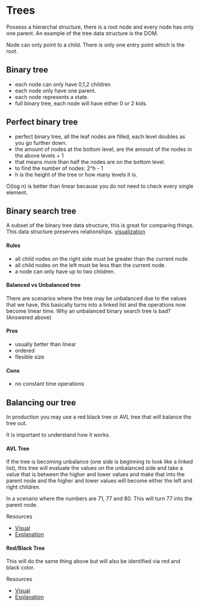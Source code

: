 # Trees
Possess a hierarchal structure, there is a root node and every node has only one parent. An example of the tree data structure is the DOM. 

Node can only point to a child. There is only one entry point which is the root. 

## Binary tree
- each node can only have 0,1,2 children 
- each node only have one parent. 
- each node represents a state. 
- full binary tree, each node will have either 0 or 2 kids. 

## Perfect binary tree
- perfect binary tree, all the leaf nodes are filled, each level doubles as you go further down. 
- the amount of nodes at the bottom level, are the amount of the nodes in the above levels + 1
- that means more than half the nodes are on the bottom level. 
- to find the number of nodes: 2^h - 1 
- h is the height of the tree or how many levels it is. 

O(log n) is better than linear because you do not need to check every single element.

## Binary search tree
A subset of the binary tree data structure, this is great for comparing things. This data structure preserves relationships. 
[visualization](https://visualgo.net/bn/bst)

#### Rules
- all child nodes on the right side must be greater than the current node. 
- all child nodes on the left must be less than the current node. 
- a node can only have up to two children. 

#### Balanced vs Unbalanced tree
There are scenarios where the tree may be unbalanced due to the values that we have, this basically turns into a linked list and the operations now become linear time. 
Why an unbalanced binary search tree is bad? (Answered above)

#### Pros 
- usually better than linear
- ordered
- flexible size

#### Cons
- no constant time operations 

## Balancing our tree
In production you may use a red black tree or AVL tree that will balance the tree out. 

It is important to understand how it works. 
#### AVL Tree
If the tree is becoming unbalance (one side is beginning to look like a linked list), this tree will evaluate the values on the unbalanced side and take a value that is between the higher and lower values and make that into the parent node and the higher and lower values will become either the left and right children. 

In a scenario where the numbers are 71, 77 and 80. This will turn 77 into the parent node. 

Resources 
- [Visual](https://www.cs.usfca.edu/~galles/visualization/AVLtree.html)
- [Explanation](https://medium.com/basecs/the-little-avl-tree-that-could-86a3cae410c7)

#### Red/Black Tree
This will do the same thing above but will also be identified via red and black color.

Resources
- [Visual](https://www.cs.usfca.edu/~galles/visualization/RedBlack.html)
- [Explanation](https://medium.com/basecs/painting-nodes-black-with-red-black-trees-60eacb2be9a5)
